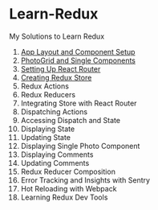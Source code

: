 # Learn-Redux
My Solutions to Learn Redux

1. [App Layout and Component Setup](https://github.com/ijlee2/Learn-Redux/tree/master/01%20-%20App%20Layout%20and%20Component%20Setup)
2. [PhotoGrid and Single Components](https://github.com/ijlee2/Learn-Redux/tree/master/02%20-%20PhotoGrid%20and%20Single%20Components)
3. [Setting Up React Router](https://github.com/ijlee2/Learn-Redux/tree/master/03%20-%20Setting%20Up%20React%20Router)
4. [Creating Redux Store](https://github.com/ijlee2/Learn-Redux/tree/master/04%20-%20Creating%20Redux%20Store)
5. Redux Actions
6. Redux Reducers
7. Integrating Store with React Router
8. Dispatching Actions
9. Accessing Dispatch and State
10. Displaying State
11. Updating State
12. Displaying Single Photo Component
13. Displaying Comments
14. Updating Comments
15. Redux Reducer Composition
16. Error Tracking and Insights with Sentry
17. Hot Reloading with Webpack
18. Learning Redux Dev Tools
